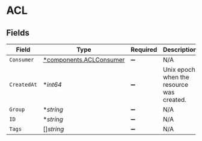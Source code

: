 # ACL


## Fields

| Field                                                             | Type                                                              | Required                                                          | Description                                                       |
| ----------------------------------------------------------------- | ----------------------------------------------------------------- | ----------------------------------------------------------------- | ----------------------------------------------------------------- |
| `Consumer`                                                        | [*components.ACLConsumer](../../models/components/aclconsumer.md) | :heavy_minus_sign:                                                | N/A                                                               |
| `CreatedAt`                                                       | **int64*                                                          | :heavy_minus_sign:                                                | Unix epoch when the resource was created.                         |
| `Group`                                                           | **string*                                                         | :heavy_minus_sign:                                                | N/A                                                               |
| `ID`                                                              | **string*                                                         | :heavy_minus_sign:                                                | N/A                                                               |
| `Tags`                                                            | []*string*                                                        | :heavy_minus_sign:                                                | N/A                                                               |